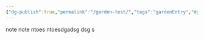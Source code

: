 ```yaml
---
{"dg-publish":true,"permalink":"/garden-test/","tags":"gardenEntry","dgHomeLink":true,"dgPassFrontmatter":false}
---
```




note note ntoes ntoesdgadsg dsg s